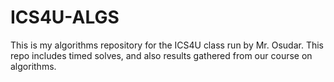 # ICS4U-ALGS

This is my algorithms repository for the ICS4U class run by Mr. Osudar. This repo includes timed solves, and also results gathered from our course on algorithms.
